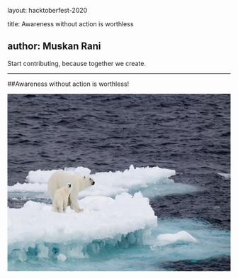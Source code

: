 layout: hacktoberfest-2020

title: Awareness without action is worthless

author: Muskan Rani
---

Start contributing, because together we create.

---

##Awareness without action is worthless!

<img src="image/muskan_rani.jpg" height="400">

